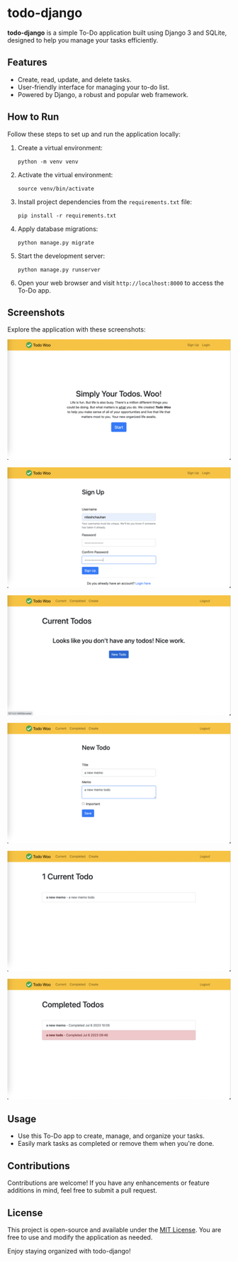 # todo-django

**todo-django** is a simple To-Do application built using Django 3 and SQLite, designed to help you manage your tasks efficiently.

## Features

- Create, read, update, and delete tasks.
- User-friendly interface for managing your to-do list.
- Powered by Django, a robust and popular web framework.

## How to Run

Follow these steps to set up and run the application locally:

1. Create a virtual environment:

   ```shell
   python -m venv venv
   ```

2. Activate the virtual environment:

   ```shell
   source venv/bin/activate
   ```

3. Install project dependencies from the `requirements.txt` file:

   ```shell
   pip install -r requirements.txt
   ```

4. Apply database migrations:

   ```shell
   python manage.py migrate
   ```

5. Start the development server:

   ```shell
   python manage.py runserver
   ```

6. Open your web browser and visit `http://localhost:8000` to access the To-Do app.

## Screenshots

Explore the application with these screenshots:

![Screenshot 1](screenshots/1.png)

![Screenshot 2](screenshots/2.png)

![Screenshot 3](screenshots/3.png)

![Screenshot 4](screenshots/4.png)

![Screenshot 5](screenshots/5.png)

![Screenshot 6](screenshots/6.png)

## Usage

- Use this To-Do app to create, manage, and organize your tasks.
- Easily mark tasks as completed or remove them when you're done.

## Contributions

Contributions are welcome! If you have any enhancements or feature additions in mind, feel free to submit a pull request.

## License

This project is open-source and available under the [MIT License](LICENSE). You are free to use and modify the application as needed.

Enjoy staying organized with todo-django!


